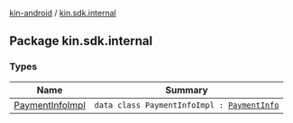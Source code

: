 [kin-android](../index.md) / [kin.sdk.internal](./index.md)

## Package kin.sdk.internal

### Types

| Name | Summary |
|---|---|
| [PaymentInfoImpl](-payment-info-impl/index.md) | `data class PaymentInfoImpl : `[`PaymentInfo`](../kin.sdk/-payment-info/index.md) |
